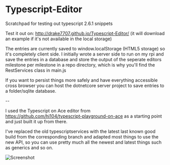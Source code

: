 # Typescript-Editor
Scratchpad for testing out typescript 2.6.1 snippets

Test it out on: http://drake7707.github.io/Typescript-Editor/ (it will download an example if it's not available in the local storage)

The entries are currently saved to window.localStorage (HTML5 storage) so it's completely client side. 
I initially wrote a server side to run on my rpi and save the entries in a database and store the output of the seperate editors milestone per milestone in a repo directory, which is why you'll find the RestServices class in main.js

If you want to persist things more safely and have everything accessible cross browser you can host the dotnetcore server project to save entries to a folder/sqlite database.

--

I used the Typescript on Ace editor from https://github.com/hi104/typescript-playground-on-ace as a starting point and just built it up from there.

I've replaced the old typescriptservices with the latest last known good build from the corresponding branch and adapted most things to use the new API, so you can use pretty much all the newest and latest things such as generics and so on.

![Screenshot](http://i.imgur.com/h6LI14o.png)
